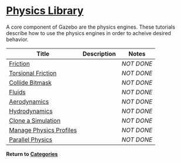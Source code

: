 # [Physics Library][1]

A core component of Gazebo are the physics engines. These tutorials describe how to use the physics engines in order to acheive desired behavior.

|Title|Description|Notes|
|----|----|----|
|[Friction][2]||*NOT DONE*|
|[Torsional Friction][3]||*NOT DONE*|
|[Collide Bitmask][4]||*NOT DONE*|
|[Fluids][5]||*NOT DONE*|
|[Aerodynamics][6]||*NOT DONE*|
|[Hydrodynamics][7]||*NOT DONE*|
|[Clone a Simulation][8]||*NOT DONE*|
|[Manage Physics Profiles][9]||*NOT DONE*|
|[Parallel Physics][10]||*NOT DONE*|

**Return to [Categories][12]**

[1]: http://gazebosim.org/tutorials?cat=physics
[2]: ../gazebo_notes/.md
[3]: ../gazebo_notes/.md
[4]: ../gazebo_notes/.md
[5]: ../gazebo_notes/.md
[6]: ../gazebo_notes/.md
[7]: ../gazebo_notes/.md
[8]: ../gazebo_notes/.md
[9]: ../gazebo_notes/.md
[10]: ../gazebo_notes/.md
[11]: ../gazebo_notes/.md
[12]: ../gazebo_notes.md
